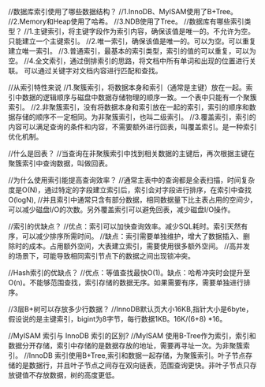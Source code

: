 //数据库索引使用了哪些数据结构？
//1.InnoDB、MyISAM使用了B+Tree。
//2.Memory和Heap使用了哈希。
//3.NDB使用了Tree。
//数据库有哪些索引类型？
//1.主键索引，将主键字段作为索引内容，确保该值是唯一的。不允许为空。只能建立一个主键索引。
//2.唯一索引，确保该值是唯一的。可以为空。可以重复建立唯一索引。
//3.普通索引，最基本的索引类型，索引的值的可以重复，可以为空。
//4.全文索引，通过倒排索引的思路，将文档中所有单词和出现的位置进行关联。 可以通过关键字对文档内容进行匹配和查找。

//从索引特性来说
//1.聚簇索引，将数据本身和索引（通常是主键）放在一起。索引中数据的逻辑顺序与磁盘中数据存储物理的顺序一致。一个表中只能有一个聚簇索引。
//2.非聚簇索引，没有将数据本身和索引放在一起的索引，索引的顺序和数据存储的顺序不一定相同。为非聚簇索引，也叫二级索引。
//3.覆盖索引，索引的内容可以满足查询的条件和内容，不需要额外进行回表，叫覆盖索引。是一种索引优化机制。

//什么是回表？
//当查询在非聚簇索引中找到相关数据的主键后，再次根据主键在聚簇索引中查询数据，叫做回表。

//为什么使用索引能提高查询效率？
//通常主表中的查询都是全表扫描，时间复杂度是O(N)，通过特定的字段建立索引后，索引会对字段进行排序，在索引中查找O(logN),
//并且索引中通常只含有部分数据，相同数据量下比主表占用的空间少，可以减少磁盘I/O的次数。另外覆盖索引可以避免回表，减少磁盘I/O操作。

//索引的优缺点？
//优点：索引可以加快查询效率。减少SQL耗时。索引天然有序，可以减少排序所需时间。
//缺点：索引需要单独维护，增大了数据插入、删除时的成本。占用额外空间，大表建立索引，需要使用很多额外空间。
//高并发的场景下，可能导致相同索引节点下的数据之间出现锁冲突。

//Hash索引的优缺点？
//优点：等值查找最快O(1)。缺点：哈希冲突时会提升至O(n)。不能够范围查找，索引存储的数据无序。如果需要有序，需要单独进行排序。

//3层B+树可以存放多少行数据？
//InnoDB默认页大小16KB,指针大小是6byte，假设说的是主键索引，bigint为8字节，每行数据1KB。16K/(6+8) *16。


//MyISAM 索引与 InnoDB 索引的区别?
//MyISAM 使用B-Tree作为索引，索引和数据分开存储，索引中存储的是数据存放的地址，需要再寻址一次。为非聚簇索引。
//InnoDB 索引使用B+Tree,索引和数据一起存储，为聚簇索引。叶子节点存储的是数据行，并且叶子节点之间存在双向链表，范围查询更快。非叶子节点只存放键值不存放数据，树的高度更低。
